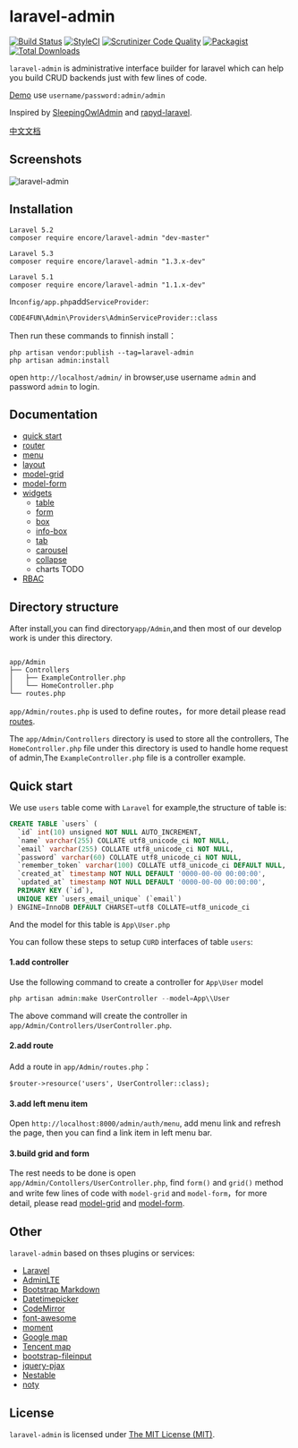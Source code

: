 laravel-admin
=====

[![Build Status](https://travis-ci.org/z-song/laravel-admin.svg?branch=master)](https://travis-ci.org/z-song/laravel-admin)
[![StyleCI](https://styleci.io/repos/48796179/shield)](https://styleci.io/repos/48796179)
[![Scrutinizer Code Quality](https://scrutinizer-ci.com/g/z-song/laravel-admin/badges/quality-score.png?b=master)](https://scrutinizer-ci.com/g/z-song/laravel-admin/?branch=master)
[![Packagist](https://img.shields.io/packagist/l/encore/laravel-admin.svg?maxAge=2592000)](https://packagist.org/packages/encore/laravel-admin)
[![Total Downloads](https://img.shields.io/packagist/dt/encore/laravel-admin.svg?style=flat-square)](https://packagist.org/packages/encore/laravel-admin)

`laravel-admin` is administrative interface builder for laravel which can help you build CRUD backends just with few lines of code.

[Demo](http://120.26.143.106/admin) use `username/password:admin/admin`

Inspired by [SleepingOwlAdmin](https://github.com/sleeping-owl/admin) and [rapyd-laravel](https://github.com/zofe/rapyd-laravel).

[中文文档](/docs/zh/README.md)

Screenshots
------------

![laravel-admin](https://cloud.githubusercontent.com/assets/1479100/19625297/3b3deb64-9947-11e6-807c-cffa999004be.jpg)

Installation
------------

```
Laravel 5.2
composer require encore/laravel-admin "dev-master"

Laravel 5.3
composer require encore/laravel-admin "1.3.x-dev"

Laravel 5.1
composer require encore/laravel-admin "1.1.x-dev"
```

In`config/app.php`add`ServiceProvider`:

```
CODE4FUN\Admin\Providers\AdminServiceProvider::class
```

Then run these commands to finnish install：

```
php artisan vendor:publish --tag=laravel-admin
php artisan admin:install
```

open `http://localhost/admin/` in browser,use username `admin` and password `admin` to login.

Documentation
------------

- [quick start](/docs/en/quick-start.md)
- [router](/docs/en/router.md)
- [menu](/docs/en/menu.md)
- [layout](/docs/en/layout.md)
- [model-grid](/docs/en/model-grid.md)
- [model-form](/docs/en/model-form.md)
- [widgets](/docs/en/widgets/table.md)
  - [table](/docs/en/widgets/table.md)
  - [form](/docs/en/widgets/form.md)
  - [box](/docs/en/widgets/box.md)
  - [info-box](/docs/en/widgets/info-box.md)
  - [tab](/docs/en/widgets/box.md)
  - [carousel](/docs/en/widgets/carousel.md)
  - [collapse](/docs/en/widgets/collapse.md)
  - charts TODO
- [RBAC](/docs/en/permission.md)

Directory structure
------------
After install,you can find directory`app/Admin`,and then most of our develop work is under this directory.

```

app/Admin
├── Controllers
│   ├── ExampleController.php
│   └── HomeController.php
└── routes.php
```

`app/Admin/routes.php` is used to define routes，for more detail please read [routes](/docs/zh/router.md).

The `app/Admin/Controllers` directory  is used to store all the controllers, The `HomeController.php` file under this directory is used to handle home request of admin,The `ExampleController.php` file is a controller example.

Quick start
------------

We use `users` table come with `Laravel` for example,the structure of table is:
```sql
CREATE TABLE `users` (
  `id` int(10) unsigned NOT NULL AUTO_INCREMENT,
  `name` varchar(255) COLLATE utf8_unicode_ci NOT NULL,
  `email` varchar(255) COLLATE utf8_unicode_ci NOT NULL,
  `password` varchar(60) COLLATE utf8_unicode_ci NOT NULL,
  `remember_token` varchar(100) COLLATE utf8_unicode_ci DEFAULT NULL,
  `created_at` timestamp NOT NULL DEFAULT '0000-00-00 00:00:00',
  `updated_at` timestamp NOT NULL DEFAULT '0000-00-00 00:00:00',
  PRIMARY KEY (`id`),
  UNIQUE KEY `users_email_unique` (`email`)
) ENGINE=InnoDB DEFAULT CHARSET=utf8 COLLATE=utf8_unicode_ci
```
And the model for this table is `App\User.php`

You can follow these steps to setup `CURD` interfaces of table `users`:

#### 1.add controller

Use the following command to create a controller for `App\User` model

```php
php artisan admin:make UserController --model=App\\User
```
The above command will create the controller in `app/Admin/Controllers/UserController.php`.

#### 2.add route

Add a route in `app/Admin/routes.php`：
```
$router->resource('users', UserController::class);
```

#### 3.add left menu item

Open `http://localhost:8000/admin/auth/menu`, add menu link and refresh the page, then you can find a link item in left menu bar.

#### 3.build grid and form

The rest needs to be done is open `app/Admin/Contollers/UserController.php`, find `form()` and `grid()` method and write few lines of code with `model-grid` and `model-form`，for more detail, please read [model-grid](/docs/en/model-grid.md) and [model-form](/docs/en/model-form.md).

Other
------------
`laravel-admin` based on thses plugins or services:

+ [Laravel](https://laravel.com/)
+ [AdminLTE](https://almsaeedstudio.com/)
+ [Bootstrap Markdown](http://toopay.github.io/bootstrap-markdown/)
+ [Datetimepicker](http://eonasdan.github.io/bootstrap-datetimepicker/)
+ [CodeMirror](https://codemirror.net/)
+ [font-awesome](http://fontawesome.io)
+ [moment](http://momentjs.com/)
+ [Google map](https://www.google.com/maps)
+ [Tencent map](http://lbs.qq.com/)
+ [bootstrap-fileinput](https://github.com/kartik-v/bootstrap-fileinput)
+ [jquery-pjax](https://github.com/defunkt/jquery-pjax)
+ [Nestable](http://dbushell.github.io/Nestable/)
+ [noty](http://ned.im/noty/)

License
------------
`laravel-admin` is licensed under [The MIT License (MIT)](LICENSE).

